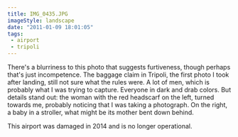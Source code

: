 ```yaml
---
title: IMG_0435.JPG
imageStyle: landscape
date: "2011-01-09 18:01:05"
tags: 
 - airport
 - tripoli
---
```


There's a blurriness to this photo that suggests furtiveness, though perhaps that's just incompetence. The baggage claim in Tripoli, the first photo I took after landing, still not sure what the rules were. A lot of men, which is probably what I was trying to capture. Everyone in dark and drab colors. But details stand out: the woman with the red headscarf on the left, turned towards me, probably noticing that I was taking a photograph. On the right, a baby in a stroller, what might be its mother bent down behind.

This airport was damaged in 2014 and is no longer operational.
